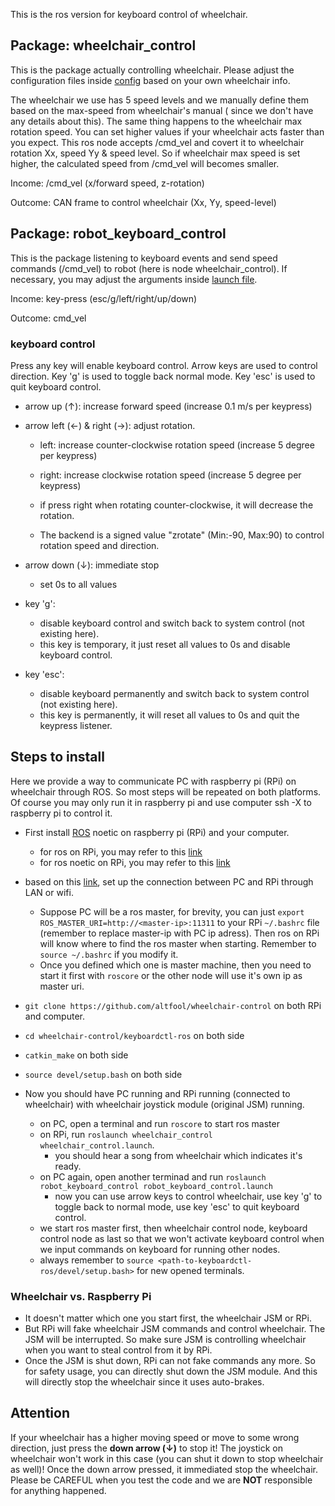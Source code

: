 This is the ros version for keyboard control of wheelchair.

## Package: wheelchair_control

This is the package actually controlling wheelchair. Please adjust the configuration files
inside [config](/keyboardctl-ros/src/wheelchair_control/config) based on your own wheelchair info.

The wheelchair we use has 5 speed levels and we manually define them based on the max-speed from wheelchair's manual (
since we don't have any details about this). The same thing happens to the wheelchair max rotation speed. You can set
higher values if your wheelchair acts faster than you expect. This ros node accepts /cmd_vel and covert it to wheelchair
rotation Xx, speed Yy & speed level. So if wheelchair max speed is set higher, the calculated speed from /cmd_vel will
becomes smaller.

Income: /cmd_vel (x/forward speed, z-rotation)

Outcome: CAN frame to control wheelchair (Xx, Yy, speed-level)

## Package: robot_keyboard_control

This is the package listening to keyboard events and send speed commands (/cmd_vel) to robot (here is node
wheelchair_control). If necessary, you may adjust the arguments
inside [launch file](/keyboardctl-ros/src/robot_keyboard_control/launch/robot_keyboard_control.launch).

Income: key-press (esc/g/left/right/up/down)

Outcome: cmd_vel

### keyboard control

Press any key will enable keyboard control. Arrow keys are used to control direction. Key 'g' is used to toggle back
normal mode. Key 'esc' is used to quit keyboard control.

* arrow up (&uarr;): increase forward speed (increase 0.1 m/s per keypress)

* arrow left (&larr;) & right (&rarr;): adjust rotation.

    * left: increase counter-clockwise rotation speed (increase 5 degree per keypress)

    * right: increase clockwise rotation speed (increase 5 degree per keypress)

    * if press right when rotating counter-clockwise, it will decrease the rotation.

    * The backend is a signed value "zrotate" (Min:-90, Max:90) to control rotation speed and direction.

* arrow down (&darr;): immediate stop

    * set 0s to all values

* key 'g':

    * disable keyboard control and switch back to system control (not existing here).
    * this key is temporary, it just reset all values to 0s and disable keyboard control.

* key 'esc':

    * disable keyboard permanently and switch back to system control (not existing here).
    * this key is permanently, it will reset all values to 0s and quit the keypress listener.

## Steps to install

Here we provide a way to communicate PC with raspberry pi (RPi) on wheelchair through ROS. So most steps will be
repeated on both platforms. Of course you may only run it in raspberry pi and use computer ssh -X to raspberry pi to
control it.

* First install [ROS](http://wiki.ros.org/ROS/Installation) noetic on raspberry pi (RPi) and your computer.
    * for ros on RPi, you may refer to this [link](http://wiki.ros.org/ROSberryPi/Setting%20up%20ROS%20on%20RaspberryPi)
    * for ros noetic on RPi, you may refer to this [link](https://varhowto.com/install-ros-noetic-raspberry-pi-4/)
* based on this [link](http://wiki.ros.org/ROS/Tutorials/MultipleMachines), set up the connection between PC and RPi
  through LAN or wifi.
    * Suppose PC will be a ros master, for brevity, you can just `export ROS_MASTER_URI=http://<master-ip>:11311` to
      your RPi `~/.bashrc` file (remember to replace master-ip with PC ip adress). Then ros on RPi will know where to
      find the ros master when starting. Remember to `source ~/.bashrc` if you modify it.
    * Once you defined which one is master machine, then you need to start it first with `roscore` or the other node
      will use it's own ip as master uri.
* `git clone https://github.com/altfool/wheelchair-control` on both RPi and computer.

* `cd wheelchair-control/keyboardctl-ros` on both side

* `catkin_make` on both side

* `source devel/setup.bash` on both side

* Now you should have PC running and RPi running (connected to wheelchair) with wheelchair joystick module (original
  JSM) running.
    * on PC, open a terminal and run `roscore` to start ros master
    * on RPi, run `roslaunch wheelchair_control wheelchair_control.launch`.
        * you should hear a song from wheelchair which indicates it's ready.
    * on PC again, open another terminad and run `roslaunch robot_keyboard_control robot_keyboard_control.launch`
        * now you can use arrow keys to control wheelchair, use key 'g' to toggle back to normal mode, use key 'esc' to
          quit keyboard control.
    * we start ros master first, then wheelchair control node, keyboard control node as last so that we won't activate
      keyboard control when we input commands on keyboard for running other nodes.
    * always remember to `source <path-to-keyboardctl-ros/devel/setup.bash>` for new opened terminals.

### Wheelchair vs. Raspberry Pi

* It doesn't matter which one you start first, the wheelchair JSM or RPi.
* But RPi will fake wheelchair JSM commands and control wheelchair. The JSM will be interrupted. So make sure JSM is
  controlling wheelchair when you want to steal control from it by RPi.
* Once the JSM is shut down, RPi can not fake commands any more. So for safety usage, you can directly shut down the JSM
  module. And this will directly stop the wheelchair since it uses auto-brakes.

## Attention

If your wheelchair has a higher moving speed or move to some wrong direction, just press the **down arrow (&darr;)** to
stop it! The joystick on wheelchair won't work in this case (you can shut it down to stop wheelchair as well)! Once the
down arrow pressed, it immediated stop the wheelchair. Please be CAREFUL when you test the code and we are **NOT**
responsible for anything happened.
